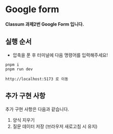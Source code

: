 # Google form

**Classum 과제2번 Google Form 입니다.**

## 실행 순서

- 압축을 푼 후 터미널에 다음 명령어를 입력해주세요!

```
pnpm i
pnpm run dev

http://localhost:5173 로 이동
```

## 추가 구현 사항

추가 구현 사항은 다음과 같습니다.

<ol>
<li>양식 지우기</li>
<li>질문 데이터 저장 (브라우저 새로고침 시 유지)</li>
</ol>
